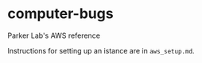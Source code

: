 # computer-bugs
Parker Lab's AWS reference

Instructions for setting up an istance are in `aws_setup.md`.
